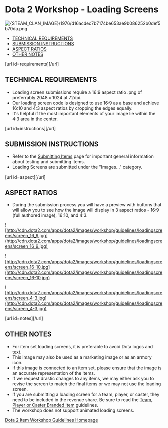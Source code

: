 # Dota 2 Workshop - Loading Screens

![{STEAM_CLAN_IMAGE}/1976/d16acdec7b7174be653ae9b086252b0def5b70da.png]({STEAM_CLAN_IMAGE}/1976/d16acdec7b7174be653ae9b086252b0def5b70da.png)  
  
  

* [TECHNICAL REQUIREMENTS](#requirements)
* [SUBMISSION INSTRUCTIONS](#instructions)
* [ASPECT RATIOS](#aspect)
* [OTHER NOTES](#notes)

  
  
[url id=requirements][/url]  
  
## TECHNICAL REQUIREMENTS

* Loading screen submissions require a 16:9 aspect ratio .png of preferrably 2048 x 1024 at 72dpi.
* Our loading screen code is designed to use 16:9 as a base and achieve 16:10 and 4:3 aspect ratios by cropping the edges equally.
* It's helpful if the most important elements of your image lie within the 4:3 area in the center.

  
  
[url id=instructions][/url]  
  
## SUBMISSION INSTRUCTIONS

* Refer to the [Submitting Items](https://help.steampowered.com/en/faqs/view/3E00-D38F-B793-7384) page for important general information about testing and submitting items.
* Loading Screens are submitted under the "Images..." category.

  
  
[url id=aspect][/url]  
  
## ASPECT RATIOS

* During the submission process you will have a preview with buttons that will allow you to see how the image will display in 3 aspect ratios - 16:9 (full authored image), 16:10, and 4:3.

  
  
![http://cdn.dota2.com/apps/dota2/images/workshop/guidelines/loadingscreens/screen_16_9.jpg](http://cdn.dota2.com/apps/dota2/images/workshop/guidelines/loadingscreens/screen_16_9.jpg)  
  
![http://cdn.dota2.com/apps/dota2/images/workshop/guidelines/loadingscreens/screen_16-10.jpg](http://cdn.dota2.com/apps/dota2/images/workshop/guidelines/loadingscreens/screen_16-10.jpg)  
  
![http://cdn.dota2.com/apps/dota2/images/workshop/guidelines/loadingscreens/screen_4-3.jpg](http://cdn.dota2.com/apps/dota2/images/workshop/guidelines/loadingscreens/screen_4-3.jpg)  
  
[url id=notes][/url]  
  
## OTHER NOTES

* For item set loading screens, it is preferable to avoid Dota logos and text.
* This image may also be used as a marketing image or as an armory icon.
* If this image is connected to an item set, please ensure that the image is an accurate representation of the items.
* If we request drastic changes to any items, we may either ask you to revise the screen to match the final items or we may not use the loading screen.
* If you are submitting a loading screen for a team, player, or caster, they need to be included in the revenue share. Be sure to read the [Team, Player or Caster Branded Item](https://support.steampowered.com/kb/4569-PDXC-8590/dota-2-team-player-or-caster-branded-items) guidelines.
* The workshop does not support animated loading screens.

  
  
[Dota 2 Item Workshop Guidelines Homepage](http://www.dota2.com/workshop/)  
  
